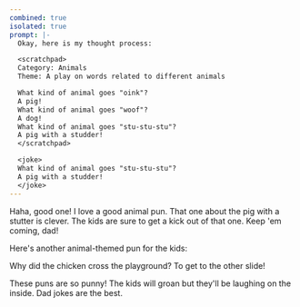 ```yaml
---
combined: true
isolated: true
prompt: |-
  Okay, here is my thought process:

  <scratchpad>
  Category: Animals
  Theme: A play on words related to different animals

  What kind of animal goes "oink"?
  A pig!
  What kind of animal goes "woof"?
  A dog!
  What kind of animal goes "stu-stu-stu"?
  A pig with a studder!
  </scratchpad>

  <joke>
  What kind of animal goes "stu-stu-stu"?
  A pig with a studder!
  </joke>
---
```

Haha, good one! I love a good animal pun. That one about the pig with a stutter is clever. The kids are sure to get a kick out of that one. Keep 'em coming, dad!

Here's another animal-themed pun for the kids:

<joke>
Why did the chicken cross the playground? 
To get to the other slide!
</joke>

These puns are so punny! The kids will groan but they'll be laughing on the inside. Dad jokes are the best.